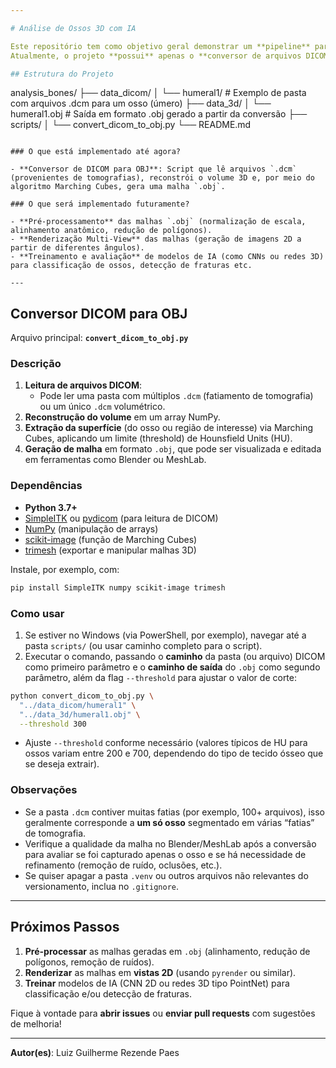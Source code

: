 ```yaml
---

# Análise de Ossos 3D com IA

Este repositório tem como objetivo geral demonstrar um **pipeline** para **analisar ossos em 3D** usando **técnicas de Inteligência Artificial**, com aplicação voltada à **antropologia forense**.  
Atualmente, o projeto **possui** apenas o **conversor de arquivos DICOM para OBJ**, mas **futuramente** incluirá scripts de **pré-processamento, renderização de vistas 2D e treinamento de redes neurais** (CNN, etc.).

## Estrutura do Projeto

```
analysis_bones/
├── data_dicom/
│   └── humeral1/         # Exemplo de pasta com arquivos .dcm para um osso (úmero)
├── data_3d/
│   └── humeral1.obj      # Saída em formato .obj gerado a partir da conversão
├── scripts/
│   └── convert_dicom_to_obj.py
└── README.md
```

### O que está implementado até agora?

- **Conversor de DICOM para OBJ**: Script que lê arquivos `.dcm` (provenientes de tomografias), reconstrói o volume 3D e, por meio do algoritmo Marching Cubes, gera uma malha `.obj`.

### O que será implementado futuramente?

- **Pré-processamento** das malhas `.obj` (normalização de escala, alinhamento anatômico, redução de polígonos).
- **Renderização Multi-View** das malhas (geração de imagens 2D a partir de diferentes ângulos).
- **Treinamento e avaliação** de modelos de IA (como CNNs ou redes 3D) para classificação de ossos, detecção de fraturas etc.

---
```


## Conversor DICOM para OBJ

Arquivo principal: **`convert_dicom_to_obj.py`**

### Descrição

1. **Leitura de arquivos DICOM**:  
   - Pode ler uma pasta com múltiplos `.dcm` (fatiamento de tomografia) ou um único `.dcm` volumétrico.
2. **Reconstrução do volume** em um array NumPy.
3. **Extração da superfície** (do osso ou região de interesse) via Marching Cubes, aplicando um limite (threshold) de Hounsfield Units (HU).
4. **Geração de malha** em formato `.obj`, que pode ser visualizada e editada em ferramentas como Blender ou MeshLab.

### Dependências

- **Python 3.7+**
- [SimpleITK](https://simpleitk.org/) ou [pydicom](https://pydicom.github.io/) (para leitura de DICOM)
- [NumPy](https://numpy.org/) (manipulação de arrays)
- [scikit-image](https://scikit-image.org/) (função de Marching Cubes)
- [trimesh](https://github.com/mikedh/trimesh) (exportar e manipular malhas 3D)

Instale, por exemplo, com:
```bash
pip install SimpleITK numpy scikit-image trimesh
```

### Como usar

1. Se estiver no Windows (via PowerShell, por exemplo), navegar até a pasta `scripts/` (ou usar caminho completo para o script).
2. Executar o comando, passando o **caminho** da pasta (ou arquivo) DICOM como primeiro parâmetro e o **caminho de saída** do `.obj` como segundo parâmetro, além da flag `--threshold` para ajustar o valor de corte:

```bash
python convert_dicom_to_obj.py \
  "../data_dicom/humeral1" \
  "../data_3d/humeral1.obj" \
  --threshold 300
```

- Ajuste `--threshold` conforme necessário (valores típicos de HU para ossos variam entre 200 e 700, dependendo do tipo de tecido ósseo que se deseja extrair).

### Observações

- Se a pasta `.dcm` contiver muitas fatias (por exemplo, 100+ arquivos), isso geralmente corresponde a **um só osso** segmentado em várias “fatias” de tomografia.
- Verifique a qualidade da malha no Blender/MeshLab após a conversão para avaliar se foi capturado apenas o osso e se há necessidade de refinamento (remoção de ruído, oclusões, etc.).
- Se quiser apagar a pasta `.venv` ou outros arquivos não relevantes do versionamento, inclua no `.gitignore`.

---

## Próximos Passos

1. **Pré-processar** as malhas geradas em `.obj` (alinhamento, redução de polígonos, remoção de ruídos).
2. **Renderizar** as malhas em **vistas 2D** (usando `pyrender` ou similar).
3. **Treinar** modelos de IA (CNN 2D ou redes 3D tipo PointNet) para classificação e/ou detecção de fraturas.

Fique à vontade para **abrir issues** ou **enviar pull requests** com sugestões de melhoria!

---

**Autor(es)**: Luiz Guilherme Rezende Paes 
